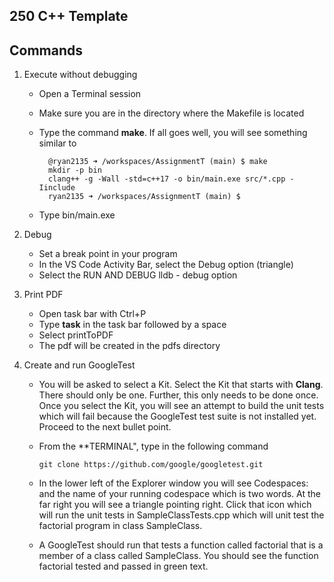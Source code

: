 ## 250 C++ Template

## Commands

1. Execute without debugging

    * Open a Terminal session
    * Make sure you are in the directory where the Makefile is located
    * Type the command <b>make</b>. If all goes well, you will see something similar to 

      ```
        @ryan2135 ➜ /workspaces/AssignmentT (main) $ make
        mkdir -p bin
        clang++ -g -Wall -std=c++17 -o bin/main.exe src/*.cpp -Iinclude
        ryan2135 ➜ /workspaces/AssignmentT (main) $ 
      ```
    * Type bin/main.exe

2. Debug

    * Set a break point in your program
    * In the VS Code Activity Bar, select the Debug option (triangle)
    * Select the RUN AND DEBUG lldb - debug option

3. Print PDF

    * Open task bar with Ctrl+P
    * Type <b>task</b> in the task bar followed by a space
    * Select printToPDF
    * The pdf will be created in the pdfs directory

4. Create and run GoogleTest

    * You will be asked to select a Kit. Select the Kit that starts with **Clang**. There should only be one. Further, this only needs to be done once. Once you select the Kit, you will see an attempt to build the unit tests which will fail because the GoogleTest test suite is not installed yet. Proceed to the next bullet point.

    * From the **TERMINAL", type in the following command
      ```
      git clone https://github.com/google/googletest.git
      ```

    * In the lower left of the Explorer window you will see Codespaces: and the name of your running codespace which is two words. At the far right you will see a triangle pointing right. Click that icon which will run the unit tests in SampleClassTests.cpp which will unit test the factorial program in class SampleClass.

    * A GoogleTest should run that tests a function called factorial that is a member of a class called SampleClass. You should see the function factorial tested and passed in green text.